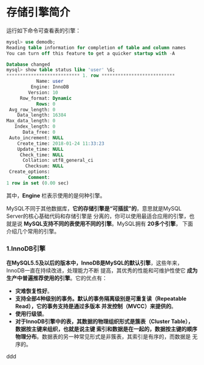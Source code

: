 存储引擎简介
================================================================================
运行如下命令可查看表的引擎：
```sql
mysql> use demodb;
Reading table information for completion of table and column names
You can turn off this feature to get a quicker startup with -A

Database changed
mysql> show table status like 'user' \G;
*************************** 1. row ***************************
           Name: user
         Engine: InnoDB
        Version: 10
     Row_format: Dynamic
           Rows: 0
 Avg_row_length: 0
    Data_length: 16384
Max_data_length: 0
   Index_length: 0
      Data_free: 0
 Auto_increment: NULL
    Create_time: 2018-01-24 11:33:23
    Update_time: NULL
     Check_time: NULL
      Collation: utf8_general_ci
       Checksum: NULL
 Create_options:
        Comment:
1 row in set (0.00 sec)
```
其中，**Engine** 栏表示使用的是何种引擎。

MySQL不同于其他数据库，**它的存储引擎是“可插拔”的**，意思就是MySQL Server的核心基础代码和存储引擎是
分离的，你可以使用最适合应用的引擎，也就是说 **MySQL支持不同的表使用不同的引擎**。MySQL拥有 **20多个引擎**，
下面介绍几个常用的引擎。

### 1.InnoDB引擎
**在MySQL5.5及以后的版本中，InnoDB是MySQL的默认引擎**，这些年来，InnoDB一直在持续改进，处理能力不断
提高，其优秀的性能和可维护性使它 **成为生产中普遍推荐使用的引擎**。它的优点有：
+ **灾难恢复性好**。
+ **支持全部4种级别的事务。默认的事务隔离级别是可重复读（Repeatable Read），它的事务支持是通过多版本
并发控制（MVCC）来提供的**。
+ **使用行级锁**。
+ **对于InnoDB引擎中的表，其数据的物理组织形式是簇表（Cluster Table），数据按主键来组织，也就是说主键
索引和数据是在一起的，数据按主键的顺序物理分布**。数据表的另一种常见形式是非簇表，其索引是有序的，而数据是
无序的。





































ddd
